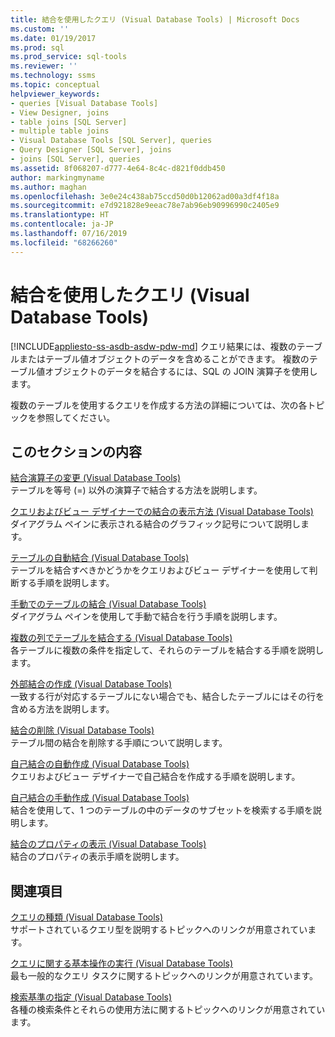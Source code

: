 ```yaml
---
title: 結合を使用したクエリ (Visual Database Tools) | Microsoft Docs
ms.custom: ''
ms.date: 01/19/2017
ms.prod: sql
ms.prod_service: sql-tools
ms.reviewer: ''
ms.technology: ssms
ms.topic: conceptual
helpviewer_keywords:
- queries [Visual Database Tools]
- View Designer, joins
- table joins [SQL Server]
- multiple table joins
- Visual Database Tools [SQL Server], queries
- Query Designer [SQL Server], joins
- joins [SQL Server], queries
ms.assetid: 8f068207-d777-4e64-8c4c-d821f0ddb450
author: markingmyname
ms.author: maghan
ms.openlocfilehash: 3e0e24c438ab75ccd50d0b12062ad00a3df4f18a
ms.sourcegitcommit: e7d921828e9eeac78e7ab96eb90996990c2405e9
ms.translationtype: HT
ms.contentlocale: ja-JP
ms.lasthandoff: 07/16/2019
ms.locfileid: "68266260"
---
```

# <a name="query-with-joins-visual-database-tools"></a>結合を使用したクエリ (Visual Database Tools)
[!INCLUDE[appliesto-ss-asdb-asdw-pdw-md](../../includes/appliesto-ss-asdb-asdw-pdw-md.md)]
クエリ結果には、複数のテーブルまたはテーブル値オブジェクトのデータを含めることができます。 複数のテーブル値オブジェクトのデータを結合するには、SQL の JOIN 演算子を使用します。  
  
複数のテーブルを使用するクエリを作成する方法の詳細については、次の各トピックを参照してください。  
  
## <a name="in-this-section"></a>このセクションの内容  
[結合演算子の変更 (Visual Database Tools)](../../ssms/visual-db-tools/modify-join-operators-visual-database-tools.md)  
テーブルを等号 (=) 以外の演算子で結合する方法を説明します。  
  
[クエリおよびビュー デザイナーでの結合の表示方法 (Visual Database Tools)](../../ssms/visual-db-tools/how-the-query-and-view-designer-represents-joins-visual-database-tools.md)  
ダイアグラム ペインに表示される結合のグラフィック記号について説明します。  
  
[テーブルの自動結合 (Visual Database Tools)](../../ssms/visual-db-tools/join-tables-automatically-visual-database-tools.md)  
テーブルを結合すべきかどうかをクエリおよびビュー デザイナーを使用して判断する手順を説明します。  
  
[手動でのテーブルの結合 (Visual Database Tools)](../../ssms/visual-db-tools/join-tables-manually-visual-database-tools.md)  
ダイアグラム ペインを使用して手動で結合を行う手順を説明します。  
  
[複数の列でテーブルを結合する (Visual Database Tools)](../../ssms/visual-db-tools/join-tables-on-multiple-columns-visual-database-tools.md)  
各テーブルに複数の条件を指定して、それらのテーブルを結合する手順を説明します。  
  
[外部結合の作成 (Visual Database Tools)](../../ssms/visual-db-tools/create-outer-joins-visual-database-tools.md)  
一致する行が対応するテーブルにない場合でも、結合したテーブルにはその行を含める方法を説明します。  
  
[結合の削除 (Visual Database Tools)](../../ssms/visual-db-tools/remove-joins-visual-database-tools.md)  
テーブル間の結合を削除する手順について説明します。  
  
[自己結合の自動作成 (Visual Database Tools)](../../ssms/visual-db-tools/create-self-joins-automatically-visual-database-tools.md)  
クエリおよびビュー デザイナーで自己結合を作成する手順を説明します。  
  
[自己結合の手動作成 (Visual Database Tools)](../../ssms/visual-db-tools/create-self-joins-manually-visual-database-tools.md)  
結合を使用して、1 つのテーブルの中のデータのサブセットを検索する手順を説明します。  
  
[結合のプロパティの表示 (Visual Database Tools)](../../ssms/visual-db-tools/view-join-properties-visual-database-tools.md)  
結合のプロパティの表示手順を説明します。  
  
## <a name="related-sections"></a>関連項目  
[クエリの種類 (Visual Database Tools)](../../ssms/visual-db-tools/types-of-queries-visual-database-tools.md)  
サポートされているクエリ型を説明するトピックへのリンクが用意されています。  
  
[クエリに関する基本操作の実行 (Visual Database Tools)](../../ssms/visual-db-tools/perform-basic-operations-with-queries-visual-database-tools.md)  
最も一般的なクエリ タスクに関するトピックへのリンクが用意されています。  
  
[検索基準の指定 (Visual Database Tools)](../../ssms/visual-db-tools/specify-search-criteria-visual-database-tools.md)  
各種の検索条件とそれらの使用方法に関するトピックへのリンクが用意されています。  
  
